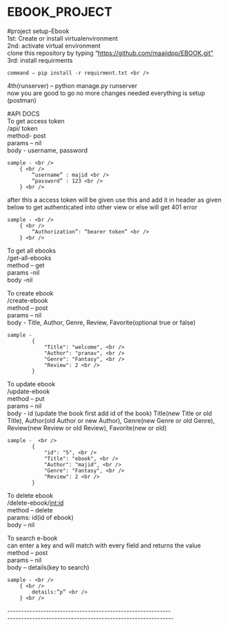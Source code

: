 # EBOOK_PROJECT

#project setup-Ebook <br />
1st: Create or install virtualenvironment <br />
2nd: activate virtual environment <br />
clone this repository by typing “https://github.com/maajidpp/EBOOK.git” <br />
3rd: install requirments <br />

	command – pip install -r requirment.txt <br />

4th(runserver) – python manage.py runserver <br />
now you are good to go no more changes needed everything is setup (postman) <br />


#API DOCS <br />
To get access token <br />
	/api/ token <br />
	method- post <br />
	params – nil <br />
	body -  username, password <br />

 	sample - <br />
		{ <br />
			“username” : majid <br /> 
			“password” : 123 <br />
		} <br />
after this a access token will be given use this and add it in header as given below to get authenticated into other view or else will get 401 error <br />


	sample - <br />
		{ <br />
			“Authorization”: “bearer token” <br />
		} <br />

To get all ebooks <br />
	/get-all-ebooks <br /> 
	method – get <br />
	params -nil <br />
	body -nil <br />



To create ebook <br />
	/create-ebook <br />
	method – post <br />
	params – nil <br />
	body -  Title,  Author, Genre, Review, Favorite(optional true or false) <br />

	sample -
			{ 
				"Title": "welcome", <br />
				"Author": "pranav", <br />
				"Genre": "Fantasy", <br />
				"Review": 2 <br />
			} 



To update ebook <br />
	/update-ebook <br />
	method – put <br />
	params – nil <br />
	body - id (update the book first add id of the book) 	Title(new Title or old Title),  Author(old Author or new Author), Genre(new Genre or old Genre), Review(new Review or old Review), Favorite(new or old) <br />
	
	sample -  <br />
			{
				"id": "5", <br />
				"Title": "ebook", <br />
				"Author": "majid", <br />
				"Genre": "Fantasy", <br />
				"Review": 2 <br />
			}


To delete ebook <br />
	/delete-ebook/<int:id> <br />
	method – delete <br />
	params: id(id of ebook) <br />
	body – nil <br /> 
	
To search e-book <br />
	can enter a key and will match with every field and returns the value <br />
	method – post <br />
	params – nil <br />
	body – details(key to search) <br />

	sample - <br />
		{ <br />
			details:”p” <br />
		} <br />



-----------------------------------------------------------<br />
------------------------------------------------------------<br />

 



